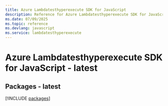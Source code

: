 ```yaml
---
title: Azure Lambdatesthyperexecute SDK for JavaScript
description: Reference for Azure Lambdatesthyperexecute SDK for JavaScript
ms.date: 07/09/2025
ms.topic: reference
ms.devlang: javascript
ms.service: lambdatesthyperexecute
---
```

# Azure Lambdatesthyperexecute SDK for JavaScript - latest
## Packages - latest
[!INCLUDE [packages](lambdatesthyperexecute-index.md)]